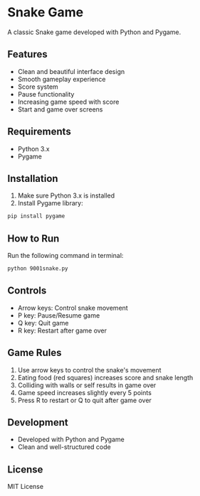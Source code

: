 # Snake Game

A classic Snake game developed with Python and Pygame.

## Features

- Clean and beautiful interface design
- Smooth gameplay experience
- Score system
- Pause functionality
- Increasing game speed with score
- Start and game over screens

## Requirements

- Python 3.x
- Pygame

## Installation

1. Make sure Python 3.x is installed
2. Install Pygame library:
```bash
pip install pygame
```

## How to Run

Run the following command in terminal:
```bash
python 9001snake.py
```

## Controls

- Arrow keys: Control snake movement
- P key: Pause/Resume game
- Q key: Quit game
- R key: Restart after game over

## Game Rules

1. Use arrow keys to control the snake's movement
2. Eating food (red squares) increases score and snake length
3. Colliding with walls or self results in game over
4. Game speed increases slightly every 5 points
5. Press R to restart or Q to quit after game over

## Development

- Developed with Python and Pygame
- Clean and well-structured code

## License

MIT License 